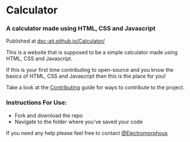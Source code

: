 # Calculator

### A calculator made using HTML, CSS and Javascript

Published at [dsc-ait.github.io/Calculator/](https://dsc-ait.github.io/Calculator/)

This is a website that is supposed to be a simple calculator made using HTML, CSS and Javascript.

If this is your first time contributing to open-source and you know the basics of HTML, CSS and Javascript then this is the place for you!

Take a look at the [Contributing](CONTRIBUTING.md) guide for ways to contribute to the project.

### Instructions For Use:

- Fork and download the repo
- Navigate to the folder where you've saved your code

If you need any help please feel free to contact [@Electromorphous](https://twitter.com/Electromorphous)
